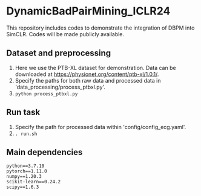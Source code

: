 # DynamicBadPairMining_ICLR24
This repository includes codes to demonstrate the integration of DBPM into SimCLR. Codes will be made publicly available.

## Dataset and preprocessing
1. Here we use the PTB-XL dataset for demonstration. Data can be downloaded at https://physionet.org/content/ptb-xl/1.0.1/.
2. Specify the paths for both raw data and processed data in 'data_processing/process_ptbxl.py'.
3. `python process_ptbxl.py`

## Run task
1. Specify the path for processed data within 'config/config_ecg.yaml'.
2. `. run.sh`

## Main dependencies
```
python==3.7.10
pytorch==1.11.0
numpy==1.20.3
scikit-learn==0.24.2
scipy==1.6.3
```
